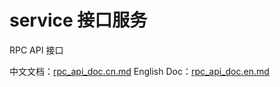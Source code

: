 # service 接口服务

RPC API 接口

中文文档：[rpc_api_doc.cn.md](./rpc_api_doc.cn.md) 
English Doc：[rpc_api_doc.en.md](./rpc_api_doc.en.md) 
